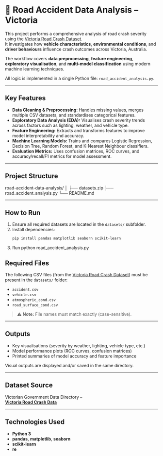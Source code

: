 # 🚗 Road Accident Data Analysis – Victoria

This project performs a comprehensive analysis of road crash severity using the [Victoria Road Crash Dataset](https://discover.data.vic.gov.au/dataset/victoria-road-crash-data).  
It investigates how **vehicle characteristics**, **environmental conditions**, and **driver behaviours** influence crash outcomes across Victoria, Australia.

The workflow covers **data preprocessing**, **feature engineering**, **exploratory visualisation**, and **multi-model classification** using modern machine learning techniques.

All logic is implemented in a single Python file: `road_accident_analysis.py`.

---

## Key Features
- **Data Cleaning & Preprocessing:** Handles missing values, merges multiple CSV datasets, and standardises categorical features.  
- **Exploratory Data Analysis (EDA):** Visualises crash severity trends across factors such as lighting, weather, and vehicle type.  
- **Feature Engineering:** Extracts and transforms features to improve model interpretability and accuracy.  
- **Machine Learning Models:** Trains and compares Logistic Regression, Decision Tree, Random Forest, and K-Nearest Neighbour classifiers.  
- **Evaluation Metrics:** Uses confusion matrices, ROC curves, and accuracy/recall/F1 metrics for model assessment.  

---

## Project Structure
road-accident-data-analysis/
│
├── datasets.zip
├── road_accident_analysis.py
└── README.md

---

## How to Run

1. Ensure all required datasets are located in the `datasets/` subfolder.  
2. Install dependencies:
   ```bash
   pip install pandas matplotlib seaborn scikit-learn
3. Run python road_accident_analysis.py

## Required Files

The following CSV files (from the [Victoria Road Crash Dataset](https://discover.data.vic.gov.au/dataset/victoria-road-crash-data)) must be present in the `datasets/` folder:

- `accident.csv`
- `vehicle.csv`
- `atmospheric_cond.csv`
- `road_surface_cond.csv`

> ⚠️ **Note:** File names must match exactly (case-sensitive).

---

## Outputs

- Key visualisations (severity by weather, lighting, vehicle type, etc.)
- Model performance plots (ROC curves, confusion matrices)
- Printed summaries of model accuracy and feature importance

Visual outputs are displayed and/or saved in the same directory.

---

## Dataset Source

Victorian Government Data Directory –  
[**Victoria Road Crash Data**](https://discover.data.vic.gov.au/dataset/victoria-road-crash-data)

---

## Technologies Used

- **Python 3**
- **pandas**, **matplotlib**, **seaborn**
- **scikit-learn**
- **re**
